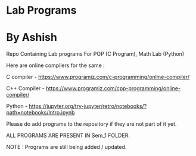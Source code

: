 # Lab Programs
# By Ashish

Repo Containing Lab programs For POP (C Program), Math Lab (Python)

Here are online compilers for the same :

C compiler - https://www.programiz.com/c-programming/online-compiler/

C++ Compiler - https://www.programiz.com/cpp-programming/online-compiler/

Python - https://jupyter.org/try-jupyter/retro/notebooks/?path=notebooks/Intro.ipynb

Please do add programs to the repository if they are not part of it yet.

ALL PROGRAMS ARE PRESENT IN Sem_1 FOLDER.

NOTE : Programs are still being added / updated.
